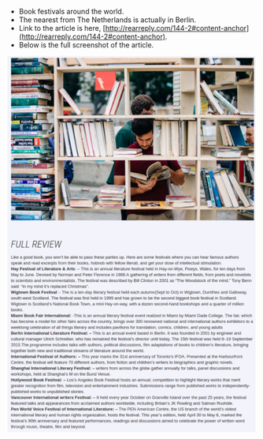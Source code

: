 * Book festivals around the world.
* The nearest from The Netherlands is actually in Berlin.
* Link to the article is here, [http://rearreply.com/144-2#content-anchor](http://rearreply.com/144-2#content-anchor).
* Below is the full screenshot of the article.

![./20161019-1436-gmt+2-best-book-festivals-around-the-world-1.png](./20161019-1436-gmt+2-best-book-festivals-around-the-world-1.png)